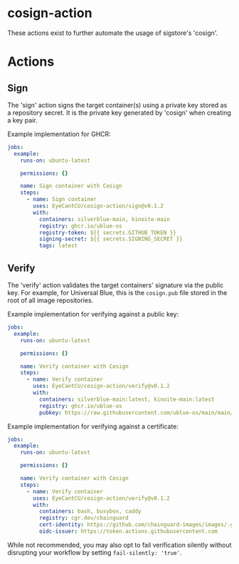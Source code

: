 # cosign-action

These actions exist to further automate the usage of sigstore's 'cosign'.

# Actions

## Sign

The 'sign' action signs the target container(s) using a private key stored as a repository secret. It is the private key generated by 'cosign' when creating a key pair.

Example implementation for GHCR:

```yaml
jobs:
  example:
    runs-on: ubuntu-latest

    permissions: {}

    name: Sign container with Cosign
    steps:
      - name: Sign container
        uses: EyeCantCU/cosign-action/sign@v0.1.2
        with:
          containers: silverblue-main, kinoite-main
          registry: ghcr.io/ublue-os
          registry-token: ${{ secrets.GITHUB_TOKEN }}
          signing-secret: ${{ secrets.SIGNING_SECRET }}
          tags: latest
```

## Verify

The 'verify' action validates the target containers' signature via the public key. For example, for Universal Blue, this is the `cosign.pub` file stored in the root of all image repositories.

Example implementation for verifying against a public key:

```yaml
jobs:
  example:
    runs-on: ubuntu-latest

    permissions: {}

    name: Verify container with Cosign
    steps:
      - name: Verify container
        uses: EyeCantCU/cosign-action/verify@v0.1.2
        with:
          containers: silverblue-main:latest, kinoite-main:latest
          registry: ghcr.io/ublue-os
          pubkey: https://raw.githubusercontent.com/ublue-os/main/main/cosign.pub
```

Example implementation for verifying against a certificate:

```yaml
jobs:
  example:
    runs-on: ubuntu-latest

    permissions: {}

    name: Verify container with Cosign
    steps:
      - name: Verify container
        uses: EyeCantCU/cosign-action/verify@v0.1.2
        with:
          containers: bash, busybox, caddy
          registry: cgr.dev/chainguard
          cert-identity: https://github.com/chainguard-images/images/.github/workflows/release.yaml@refs/heads/main
          oidc-issuer: https://token.actions.githubusercontent.com
```

While not recommended, you may also opt to fail verification silently without disrupting your workflow by setting `fail-silently: 'true'`.
